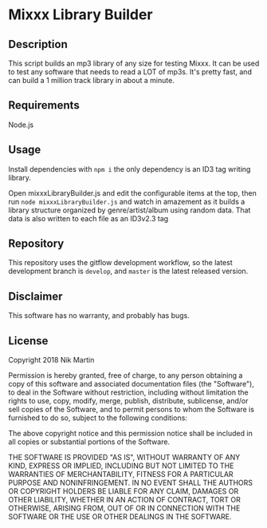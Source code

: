 # Mixxx Library Builder

## Description

This script builds an mp3 library of any size for testing Mixxx. It can be used to test any software that
needs to read a LOT of mp3s. It's pretty fast, and can build a 1 million track library in about a minute.

## Requirements

Node.js

## Usage

Install dependencies with `npm i` the only dependency is an ID3 tag writing library.

Open mixxxLibraryBuilder.js and edit the configurable items at the top, then run `node mixxxLibraryBuilder.js`
and watch in amazement as it builds a library structure organized by genre/artist/album using random data.
That data is also written to each file as an ID3v2.3 tag

## Repository

This repository uses the gitflow development workflow, so the latest development branch is `develop`, and
`master` is the latest released version.

## Disclaimer

This software has no warranty, and probably has bugs.

## License

Copyright 2018 Nik Martin

Permission is hereby granted, free of charge, to any person obtaining a copy of this software and associated documentation files (the "Software"), to deal in the Software without restriction, including without limitation the rights to use, copy, modify, merge, publish, distribute, sublicense, and/or sell copies of the Software, and to permit persons to whom the Software is furnished to do so, subject to the following conditions:

The above copyright notice and this permission notice shall be included in all copies or substantial portions of the Software.

THE SOFTWARE IS PROVIDED "AS IS", WITHOUT WARRANTY OF ANY KIND, EXPRESS OR IMPLIED, INCLUDING BUT NOT LIMITED TO THE WARRANTIES OF MERCHANTABILITY, FITNESS FOR A PARTICULAR PURPOSE AND NONINFRINGEMENT. IN NO EVENT SHALL THE AUTHORS OR COPYRIGHT HOLDERS BE LIABLE FOR ANY CLAIM, DAMAGES OR OTHER LIABILITY, WHETHER IN AN ACTION OF CONTRACT, TORT OR OTHERWISE, ARISING FROM, OUT OF OR IN CONNECTION WITH THE SOFTWARE OR THE USE OR OTHER DEALINGS IN THE SOFTWARE.
